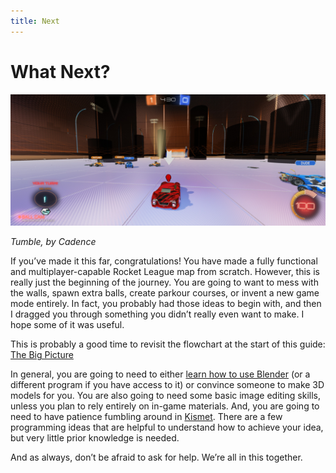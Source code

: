 ```yaml
---
title: Next
---
```

# What Next?

![alt text](../../.vuepress/public/images/image84.png)

*Tumble, by Cadence*

If you’ve made it this far, congratulations! You have made a fully functional and multiplayer-capable Rocket League map from scratch. However, this is really just the beginning of the journey. You are going to want to mess with the walls, spawn extra balls, create parkour courses, or invent a new game mode entirely. In fact, you probably had those ideas to begin with, and then I dragged you through something you didn’t really even want to make. I hope some of it was useful.

This is probably a good time to revisit the flowchart at the start of this guide: [The Big Picture](../../essential/01_flowchart)

In general, you are going to need to either [learn how to use Blender](../blender/01_blender) (or a different program if you have access to it) or convince someone to make 3D models for you. You are also going to need some basic image editing skills, unless you plan to rely entirely on in-game materials. And, you are going to need to have patience fumbling around in [Kismet](../kismet/01_kismet). There are a few programming ideas that are helpful to understand how to achieve your idea, but very little prior knowledge is needed.

And as always, don’t be afraid to ask for help. We’re all in this together.
